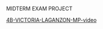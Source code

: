 MIDTERM EXAM PROJECT

[4B-VICTORIA-LAGANZON-MP-video](https://drive.google.com/file/d/1vBCyr6dTTU2CiiMqbl9YUUXW2ZzHPPt_/view?usp=sharing)

